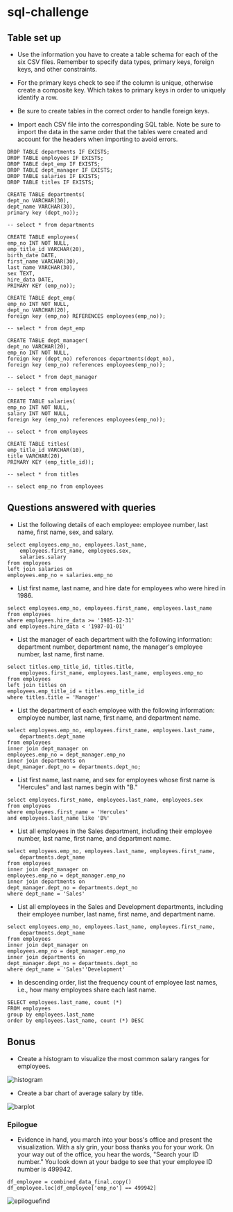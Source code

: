 # sql-challenge
## Table set up
* Use the information you have to create a table schema for each of the six CSV files. Remember to specify data types, primary keys, foreign keys, and other constraints.

* For the primary keys check to see if the column is unique, otherwise create a composite key. Which takes to primary keys in order to uniquely identify a row.
* Be sure to create tables in the correct order to handle foreign keys.
* Import each CSV file into the corresponding SQL table. Note be sure to import the data in the same order that the tables were created and account for the headers when importing to avoid errors.
```
DROP TABLE departments IF EXISTS;
DROP TABLE employees IF EXISTS;
DROP TABLE dept_emp IF EXISTS;
DROP TABLE dept_manager IF EXISTS;
DROP TABLE salaries IF EXISTS;
DROP TABLE titles IF EXISTS;

CREATE TABLE departments(
dept_no VARCHAR(30),
dept_name VARCHAR(30),
primary key (dept_no));

-- select * from departments

CREATE TABLE employees(
emp_no INT NOT NULL,
emp_title_id VARCHAR(20),
birth_date DATE,
first_name VARCHAR(30),
last_name VARCHAR(30),
sex TEXT,
hire_data DATE,
PRIMARY KEY (emp_no));

CREATE TABLE dept_emp(
emp_no INT NOT NULL,
dept_no VARCHAR(20),
foreign key (emp_no) REFERENCES employees(emp_no));

-- select * from dept_emp

CREATE TABLE dept_manager(
dept_no VARCHAR(20),
emp_no INT NOT NULL,
foreign key (dept_no) references departments(dept_no),
foreign key (emp_no) references employees(emp_no));

-- select * from dept_manager

-- select * from employees

CREATE TABLE salaries(
emp_no INT NOT NULL,
salary INT NOT NULL,
foreign key (emp_no) references employees(emp_no));

-- select * from employees

CREATE TABLE titles(
emp_title_id VARCHAR(10),
title VARCHAR(20),
PRIMARY KEY (emp_title_id));

-- select * from titles

-- select emp_no from employees
```
## Questions answered with queries

* List the following details of each employee: employee number, last name, first name, sex, and salary.
```
select employees.emp_no, employees.last_name,
	employees.first_name, employees.sex,
	salaries.salary
from employees
left join salaries on
employees.emp_no = salaries.emp_no
```

* List first name, last name, and hire date for employees who were hired in 1986.

```
select employees.emp_no, employees.first_name, employees.last_name
from employees
where employees.hire_data >= '1985-12-31'
and employees.hire_data < '1987-01-01'
```

* List the manager of each department with the following information: department number, department name, the manager's employee number, last name, first name.

```
select titles.emp_title_id, titles.title,
	employees.first_name, employees.last_name, employees.emp_no
from employees
left join titles on 
employees.emp_title_id = titles.emp_title_id
where titles.title = 'Manager'
```

* List the department of each employee with the following information: employee number, last name, first name, and department name.
```
select employees.emp_no, employees.first_name, employees.last_name,
	departments.dept_name
from employees
inner join dept_manager on
employees.emp_no = dept_manager.emp_no
inner join departments on
dept_manager.dept_no = departments.dept_no;
```

* List first name, last name, and sex for employees whose first name is "Hercules" and last names begin with "B."

```
select employees.first_name, employees.last_name, employees.sex
from employees
where employees.first_name = 'Hercules'
and employees.last_name like 'B%'
```

* List all employees in the Sales department, including their employee number, last name, first name, and department name.

```
select employees.emp_no, employees.last_name, employees.first_name,
	departments.dept_name
from employees
inner join dept_manager on
employees.emp_no = dept_manager.emp_no
inner join departments on 
dept_manager.dept_no = departments.dept_no
where dept_name = 'Sales'
```

* List all employees in the Sales and Development departments, including their employee number, last name, first name, and department name.

```
select employees.emp_no, employees.last_name, employees.first_name,
	departments.dept_name
from employees
inner join dept_manager on
employees.emp_no = dept_manager.emp_no
inner join departments on 
dept_manager.dept_no = departments.dept_no
where dept_name = 'Sales''Development'
```

* In descending order, list the frequency count of employee last names, i.e., how many employees share each last name.
```
SELECT employees.last_name, count (*)
FROM employees
group by employees.last_name
order by employees.last_name, count (*) DESC
```

## Bonus
* Create a histogram to visualize the most common salary ranges for employees.

![histogram](https://github.com/kmanning1224/sql-challenge/blob/master/EmployeeSQL/histogram_averages.png)

* Create a bar chart of average salary by title.

![barplot](https://github.com/kmanning1224/sql-challenge/blob/master/EmployeeSQL/barplot_salary_average.png)

### Epilogue

* Evidence in hand, you march into your boss's office and present the visualization. With a sly grin, your boss thanks you for your work. On your way out of the office, you hear the words, "Search your ID number." You look down at your badge to see that your employee ID number is 499942.

```
df_employee = combined_data_final.copy()
df_employee.loc[df_employee['emp_no'] == 499942]
```

![epiloguefind](https://i.gyazo.com/d6a51938ea4676547557d3dbe76a4da3.png)
